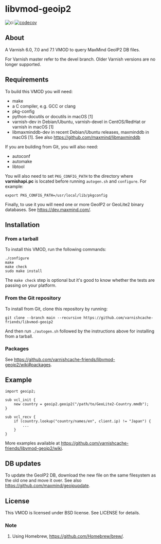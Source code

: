 libvmod-geoip2
==============

![ci](https://github.com/varnishcache-friends/libvmod-geoip2/workflows/ci/badge.svg?branch=main)
[![codecov](https://codecov.io/gh/varnishcache-friends/libvmod-geoip2/branch/devel/graph/badge.svg)](https://codecov.io/gh/varnishcache-friends/libvmod-geoip2)

## About

A Varnish 6.0, 7.0 and 7.1 VMOD to query MaxMind GeoIP2 DB files.

For Varnish master refer to the devel branch.  Older Varnish versions
are no longer supported.

## Requirements

To build this VMOD you will need:

* make
* a C compiler, e.g. GCC or clang
* pkg-config
* python-docutils or docutils in macOS [1]
* varnish-dev in Debian/Ubuntu, varnish-devel in CentOS/RedHat or
  varnish in macOS [1]
* libmaxminddb-dev in recent Debian/Ubuntu releases, maxminddb in
  macOS [1]. See also https://github.com/maxmind/libmaxminddb

If you are building from Git, you will also need:

* autoconf
* automake
* libtool

You will also need to set `PKG_CONFIG_PATH` to the directory where
**varnishapi.pc** is located before running `autogen.sh` and
`configure`.  For example:

```
export PKG_CONFIG_PATH=/usr/local/lib/pkgconfig
```

Finally, to use it you will need one or more GeoIP2 or GeoLite2
binary databases.  See https://dev.maxmind.com/.

## Installation

### From a tarball

To install this VMOD, run the following commands:

```
./configure
make
make check
sudo make install
```

The `make check` step is optional but it's good to know whether the
tests are passing on your platform.

### From the Git repository

To install from Git, clone this repository by running:

```
git clone --branch main --recursive https://github.com/varnishcache-friends/libvmod-geoip2
```

And then run `./autogen.sh` followed by the instructions above for
installing from a tarball.

### Packages

See https://github.com/varnishcache-friends/libvmod-geoip2/wiki#packages.

## Example

```
import geoip2;

sub vcl_init {
	new country = geoip2.geoip2("/path/to/GeoLite2-Country.mmdb");
}

sub vcl_recv {
	if (country.lookup("country/names/en", client.ip) != "Japan") {
		...
	}
}
```

More examples available at https://github.com/varnishcache-friends/libvmod-geoip2/wiki.

## DB updates

To update the GeoIP2 DB, download the new file on the same filesystem
as the old one and move it over. See also
https://github.com/maxmind/geoipupdate.

## License

This VMOD is licensed under BSD license. See LICENSE for details.

### Note

1. Using Homebrew, https://github.com/Homebrew/brew/.
